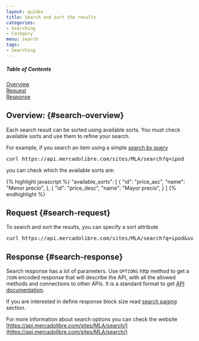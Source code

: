 ```yaml
---
layout: guides
title: Search and sort the results
categories: 
- Searching
- Category
menu: search
tags: 
- Searching
---
```


<div class="contents">
  <h5>Table of Contents</h5>
  <dl>
    <dt><a href="javascript:void(0)" onClick="goToByScroll('search-overview')">Overview</a></dt>
    <dt><a href="javascript:void(0)" onClick="goToByScroll('search-request')">Request</a></dt>
    <dt><a href="javascript:void(0)" onClick="goToByScroll('search-response')">Response</a></dt>
  </dl>
</div>


## Overview: {#search-overview}

Each search result can be sorted using available sorts. You must check available sorts and use them to refine your search. 

For example, if you search an item using a simple [search by query](/search-by-text-query)

<pre class="terminal">
curl https://api.mercadolibre.com/sites/MLA/search?q=ipod
</pre>

you can check which the available sorts are:

{% highlight javascript %}
  "available_sorts": [
    {
      "id": "price_asc",
      "name": "Menor precio",
    },
    {
      "id": "price_desc",
      "name": "Mayor precio",
    }
  ]
{% endhighlight %}


## Request {#search-request}

To search and sort the results, you can specify a sort attribute 

<pre class="terminal">
curl https://api.mercadolibre.com/sites/MLA/search?q=ipod&amp;sort=price_asc
</pre>

## Response {#search-response}

Search response has a lot of parameters. Use <code>OPTIONS</code> http method to get a <code>JSON</code> encoded response that will describe the API, with all the allowed methods and connections to other APIs. It is a standard format to get [API documentation](/design-considerations/#options).

If you are interested in define response block size read [search paging](/search-paging) section.

For more information about search options you can check the website [https://api.mercadolibre.com/sites/MLA/search/](https://api.mercadolibre.com/sites/MLA/search/)




